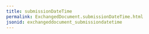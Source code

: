 ```yaml
---
title: submissionDateTime
permalink: ExchangedDocument.submissionDateTime.html
jsonid: exchangeddocument_submissiondatetime
---
```

